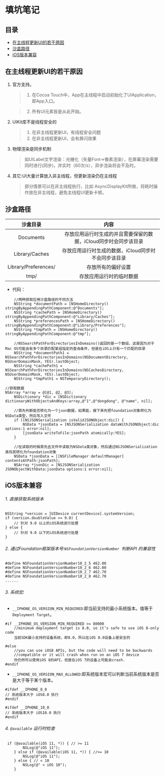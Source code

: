 
# 填坑笔记

## 目录

* [在主线程更新UI的若干原因](#在主线程更新UI的若干原因)
* [沙盒路径](#沙盒路径)
* [iOS版本兼容](#iOS版本兼容)

## <span id = "在主线程更新UI的若干原因"> 在主线程更新UI的若干原因 </span>

1. 官方支持。

	> 1. 在Cocoa Touch中，App在主线程中启动初始化了UIApplication，即App入口。

	> 2. 所有UI元素皆是从此开始。
	
2. UIKit库不是线程安全的

	> 1. 在非主线程更新UI，有线程安全问题
	> 2. 在非主线程更新UI，会有屏闪效果
	
3. 物理渲染是同步机制

	> 如UILabel文字渲染：光栅化（矢量Font->像素渲染），在屏幕渲染需要同时进行(同步)，并实时（60次/s），异步渲染将会不及时。
	
	
4. 其它:UI大量计算放入非主线程，但更新渲染仍在主线程

	> 部分情景可以在非主线程执行，比如 AsyncDisplayKit所做，将耗时操作放在非主线程，避免主线程UI更新卡顿。
	
	
	
## <span id = "沙盒路径"> 沙盒路径 </span>

|沙盒目录|内容|
|:--:|:--:|
|Documents|存放应用运行时生成的并且需要保留的数据，iCloud同步时会同步该目录|
|Library/Caches|存放应用运行时生成的数据，iCloud同步时不会同步该目录|
|Library/Preferences/|存放所有的偏好设置|
|tmp/|存放应用运行时的临时数据|


* 代码：

```
    //两种获取应用沙盒路径的不同方法
    NSString *documentPath = [NSHomeDirectory() stringByAppendingPathComponent:@"Documents"];
    NSString *cachePath = [NSHomeDirectory() stringByAppendingPathComponent:@"Library/Caches"];
    NSString *preferencesPath = [NSHomeDirectory() stringByAppendingPathComponent:@"Library/Preferences"];
    NSString *tmpPath = [NSHomeDirectory() stringByAppendingPathComponent:@"tmp"];
    
    //NSSearchPathForDirectoriesInDomains()返回的是一个数组，这是因为对于Mac OS可能会有多个目录匹配某组指定的查询条件，但是在iOS上只有一个匹配的目录
    NSString *documentPath1 = NSSearchPathForDirectoriesInDomains(NSDocumentDirectory, NSUserDomainMask, YES).lastObject;
    NSString *cachePath1 = NSSearchPathForDirectoriesInDomains(NSCachesDirectory, NSUserDomainMask, YES).lastObject;
    NSString *tmpPath1 = NSTemporaryDirectory();
```

```
//获取数据
NSArray *array = @[@1, @2, @3];
    NSDictionary *dic = [NSDictionary dictionaryWithObjectsAndKeys:array,@"1",@"dongdong", @"name", nil];
    
    //首先判断能否转化为一个json数据，如果能，接下来先把foundation对象转化为NSData类型，然后写入文件
    if ([NSJSONSerialization isValidJSONObject:dic]) {
        NSData *jsonData = [NSJSONSerialization dataWithJSONObject:dic options:1 error:nil];
        [jsonData writeToFile:jsonPath atomically:YES];
    }
      
    //在读取的时候首先去文件中读取为NSData类对象，然后通过NSJSONSerialization类将其转化为foundation对象
    NSData *jsonData = [[NSFileManager defaultManager] contentsAtPath:jsonPath];
    NSArray *jsonDic = [NSJSONSerialization JSONObjectWithData:jsonData options:1 error:nil];
```


## <span id = "iOS版本兼容"> iOS版本兼容 </span>

###### 1. 直接获取系统版本

```
NSString *version = [UIDevice currentDevice].systemVersion;
if (version.doubleValue >= 9.0) {
    // 针对 9.0 以上的iOS系统进行处理
} else {
    // 针对 9.0 以下的iOS系统进行处理
}
```


###### 2. 通过Foundation框架版本号:`NSFoundationVersionNumber `判断API 的兼容性

```
#define NSFoundationVersionNumber10_2_5	462.00
#define NSFoundationVersionNumber10_2_6	462.00
#define NSFoundationVersionNumber10_2_7	462.70
#define NSFoundationVersionNumber10_2_8	462.70
......
```

###### 3. 系统宏: 

* `__IPHONE_OS_VERSION_MIN_REQUIRED`:即当前支持的最小系统版本。值等于`Deployment Target`。


```
#if __IPHONE_OS_VERSION_MIN_REQUIRED >= 80000
    //minimum deployment target is 8.0, so it’s safe to use iOS 8-only code
    当前SDK最小支持的设备系统，即8.0，所以在iOS 8.0设备上是安全的

#else
    //you can use iOS8 APIs, but the code will need to be backwards
    //compatible or it will crash when run on an iOS 7 device
    你仍然可以使用iOS 8的API，但是在iOS 7的设备上可能会crash.
#endif
```


* `__IPHONE_OS_VERSION_MAX_ALLOWED`:即系统版本宏可以判断当前系统版本是否是大于等于某个版本。

```
#ifdef __IPHONE_8_0
// 系统版本大于 iOS8.0 执行
#endif

#ifdef __IPHONE_10_0
// 系统版本大于 iOS10.0 执行
#endif
```


###### 4. `@available` 运行时检查


```
 if (@available(iOS 11, *)) { // >= 11
        NSLog(@"iOS 11");
    } else if (@available(iOS 11, *)) { //>= 10
        NSLog(@"iOS 11");
    } else { // < 10
        NSLog(@" < iOS 10");
    } 
```
	

